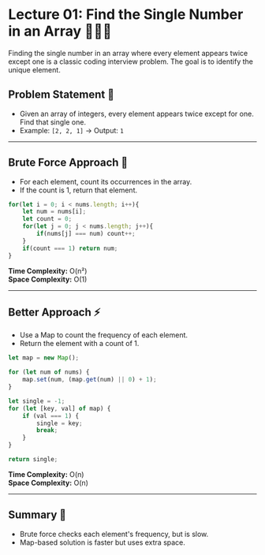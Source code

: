 # Lecture 01: Find the Single Number in an Array 🕵️‍♂️🔢

Finding the single number in an array where every element appears twice except one is a classic coding interview problem. The goal is to identify the unique element.

## Problem Statement 🤔

- Given an array of integers, every element appears twice except for one. Find that single one.
- Example: `[2, 2, 1]` → Output: `1`

---

## Brute Force Approach 🐢

- For each element, count its occurrences in the array.
- If the count is 1, return that element.

```javascript
for(let i = 0; i < nums.length; i++){
    let num = nums[i];
    let count = 0; 
    for(let j = 0; j < nums.length; j++){
        if(nums[j] === num) count++;
    }
    if(count === 1) return num;
}
```
**Time Complexity:** O(n²)  
**Space Complexity:** O(1)

---

## Better Approach ⚡

- Use a Map to count the frequency of each element.
- Return the element with a count of 1.

```javascript
let map = new Map();

for (let num of nums) {
    map.set(num, (map.get(num) || 0) + 1);
}

let single = -1;
for (let [key, val] of map) {
    if (val === 1) {
        single = key;
        break;
    }
}

return single;
```
**Time Complexity:** O(n)  
**Space Complexity:** O(n)

---

## Summary 🎉

- Brute force checks each element's frequency, but is slow.
- Map-based solution is faster but uses extra space.
